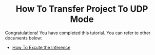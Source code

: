 # <div align="center">How To Transfer Project To UDP Mode</div>







Congratulations! You have completed this tutorial. You can refer to other documents below:

- [How To Excute the Inference](../doc/inference.md)